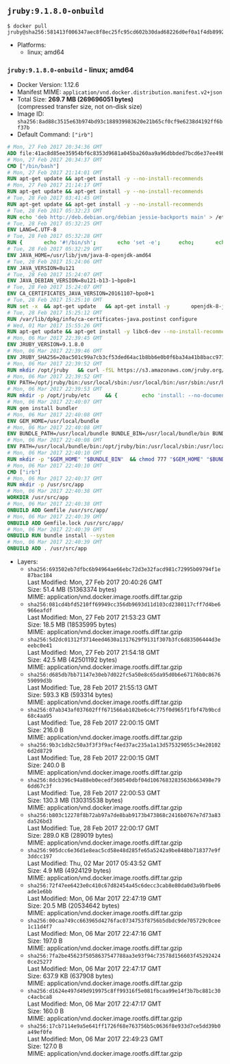## `jruby:9.1.8.0-onbuild`

```console
$ docker pull jruby@sha256:581413f006347aec8f8ec25fc95cd602b30dad68226d0ef0a1f4db899228d218
```

-	Platforms:
	-	linux; amd64

### `jruby:9.1.8.0-onbuild` - linux; amd64

-	Docker Version: 1.12.6
-	Manifest MIME: `application/vnd.docker.distribution.manifest.v2+json`
-	Total Size: **269.7 MB (269696051 bytes)**  
	(compressed transfer size, not on-disk size)
-	Image ID: `sha256:8ad88c3515e63b974bd93c188939983620e21b65cf0cf9e6238d4192ff6bf37b`
-	Default Command: `["irb"]`

```dockerfile
# Mon, 27 Feb 2017 20:34:36 GMT
ADD file:41ac8d85ee35954bf6c8353d9681a045ba260aa9a96dbbded7bcd6e37ee49bea in / 
# Mon, 27 Feb 2017 20:34:37 GMT
CMD ["/bin/bash"]
# Mon, 27 Feb 2017 21:14:01 GMT
RUN apt-get update && apt-get install -y --no-install-recommends 		ca-certificates 		curl 		wget 	&& rm -rf /var/lib/apt/lists/*
# Mon, 27 Feb 2017 21:14:17 GMT
RUN apt-get update && apt-get install -y --no-install-recommends 		bzr 		git 		mercurial 		openssh-client 		subversion 				procps 	&& rm -rf /var/lib/apt/lists/*
# Tue, 28 Feb 2017 03:41:45 GMT
RUN apt-get update && apt-get install -y --no-install-recommends 		bzip2 		unzip 		xz-utils 	&& rm -rf /var/lib/apt/lists/*
# Tue, 28 Feb 2017 05:32:23 GMT
RUN echo 'deb http://deb.debian.org/debian jessie-backports main' > /etc/apt/sources.list.d/jessie-backports.list
# Tue, 28 Feb 2017 05:32:25 GMT
ENV LANG=C.UTF-8
# Tue, 28 Feb 2017 05:32:28 GMT
RUN { 		echo '#!/bin/sh'; 		echo 'set -e'; 		echo; 		echo 'dirname "$(dirname "$(readlink -f "$(which javac || which java)")")"'; 	} > /usr/local/bin/docker-java-home 	&& chmod +x /usr/local/bin/docker-java-home
# Tue, 28 Feb 2017 05:32:29 GMT
ENV JAVA_HOME=/usr/lib/jvm/java-8-openjdk-amd64
# Tue, 28 Feb 2017 15:24:06 GMT
ENV JAVA_VERSION=8u121
# Tue, 28 Feb 2017 15:24:07 GMT
ENV JAVA_DEBIAN_VERSION=8u121-b13-1~bpo8+1
# Tue, 28 Feb 2017 15:24:07 GMT
ENV CA_CERTIFICATES_JAVA_VERSION=20161107~bpo8+1
# Tue, 28 Feb 2017 15:25:10 GMT
RUN set -x 	&& apt-get update 	&& apt-get install -y 		openjdk-8-jdk="$JAVA_DEBIAN_VERSION" 		ca-certificates-java="$CA_CERTIFICATES_JAVA_VERSION" 	&& rm -rf /var/lib/apt/lists/* 	&& [ "$JAVA_HOME" = "$(docker-java-home)" ]
# Tue, 28 Feb 2017 15:25:12 GMT
RUN /var/lib/dpkg/info/ca-certificates-java.postinst configure
# Wed, 01 Mar 2017 15:55:26 GMT
RUN apt-get update && apt-get install -y libc6-dev --no-install-recommends && rm -rf /var/lib/apt/lists/*
# Mon, 06 Mar 2017 22:39:45 GMT
ENV JRUBY_VERSION=9.1.8.0
# Mon, 06 Mar 2017 22:39:46 GMT
ENV JRUBY_SHA256=20ac501c99a7cb3cf53ded64ac1b8bb6e0b0f6ba34a41b8bacc9715cd4bb2601
# Mon, 06 Mar 2017 22:39:52 GMT
RUN mkdir /opt/jruby   && curl -fSL https://s3.amazonaws.com/jruby.org/downloads/${JRUBY_VERSION}/jruby-bin-${JRUBY_VERSION}.tar.gz -o /tmp/jruby.tar.gz   && echo "$JRUBY_SHA256 /tmp/jruby.tar.gz" | sha256sum -c -   && tar -zx --strip-components=1 -f /tmp/jruby.tar.gz -C /opt/jruby   && rm /tmp/jruby.tar.gz   && update-alternatives --install /usr/local/bin/ruby ruby /opt/jruby/bin/jruby 1
# Mon, 06 Mar 2017 22:39:52 GMT
ENV PATH=/opt/jruby/bin:/usr/local/sbin:/usr/local/bin:/usr/sbin:/usr/bin:/sbin:/bin
# Mon, 06 Mar 2017 22:39:53 GMT
RUN mkdir -p /opt/jruby/etc 	&& { 		echo 'install: --no-document'; 		echo 'update: --no-document'; 	} >> /opt/jruby/etc/gemrc
# Mon, 06 Mar 2017 22:40:07 GMT
RUN gem install bundler
# Mon, 06 Mar 2017 22:40:08 GMT
ENV GEM_HOME=/usr/local/bundle
# Mon, 06 Mar 2017 22:40:08 GMT
ENV BUNDLE_PATH=/usr/local/bundle BUNDLE_BIN=/usr/local/bundle/bin BUNDLE_SILENCE_ROOT_WARNING=1 BUNDLE_APP_CONFIG=/usr/local/bundle
# Mon, 06 Mar 2017 22:40:08 GMT
ENV PATH=/usr/local/bundle/bin:/opt/jruby/bin:/usr/local/sbin:/usr/local/bin:/usr/sbin:/usr/bin:/sbin:/bin
# Mon, 06 Mar 2017 22:40:10 GMT
RUN mkdir -p "$GEM_HOME" "$BUNDLE_BIN" 	&& chmod 777 "$GEM_HOME" "$BUNDLE_BIN"
# Mon, 06 Mar 2017 22:40:10 GMT
CMD ["irb"]
# Mon, 06 Mar 2017 22:40:37 GMT
RUN mkdir -p /usr/src/app
# Mon, 06 Mar 2017 22:40:38 GMT
WORKDIR /usr/src/app
# Mon, 06 Mar 2017 22:40:38 GMT
ONBUILD ADD Gemfile /usr/src/app/
# Mon, 06 Mar 2017 22:40:39 GMT
ONBUILD ADD Gemfile.lock /usr/src/app/
# Mon, 06 Mar 2017 22:40:39 GMT
ONBUILD RUN bundle install --system
# Mon, 06 Mar 2017 22:40:39 GMT
ONBUILD ADD . /usr/src/app
```

-	Layers:
	-	`sha256:693502eb7dfbc6b94964ae66ebc72d3e32facd981c72995b09794f1e87bac184`  
		Last Modified: Mon, 27 Feb 2017 20:40:26 GMT  
		Size: 51.4 MB (51363374 bytes)  
		MIME: application/vnd.docker.image.rootfs.diff.tar.gzip
	-	`sha256:081cd4bfd5210ff69949cc356db9693d11d103cd2380117cff7d4be6966eafdf`  
		Last Modified: Mon, 27 Feb 2017 21:53:23 GMT  
		Size: 18.5 MB (18535995 bytes)  
		MIME: application/vnd.docker.image.rootfs.diff.tar.gzip
	-	`sha256:5d2dc01312f3714eed4630a1317629f9131f307b3fc6d83506444d3eeebc0e41`  
		Last Modified: Mon, 27 Feb 2017 21:54:18 GMT  
		Size: 42.5 MB (42501192 bytes)  
		MIME: application/vnd.docker.image.rootfs.diff.tar.gzip
	-	`sha256:d685db7bb71147e30eb7d022fc5a50e8c65da95d0b6e67176b0c867659099d3b`  
		Last Modified: Tue, 28 Feb 2017 21:55:13 GMT  
		Size: 593.3 KB (593314 bytes)  
		MIME: application/vnd.docker.image.rootfs.diff.tar.gzip
	-	`sha256:07ab343af037602fff671566ab102be6c4c775f0d965f1fbf47b9bcd68c4aa95`  
		Last Modified: Tue, 28 Feb 2017 22:00:15 GMT  
		Size: 216.0 B  
		MIME: application/vnd.docker.image.rootfs.diff.tar.gzip
	-	`sha256:9b3c1db2c50a3f3f3f9acf4ed37ac235a1a13d575329055c34e201026d2d8729`  
		Last Modified: Tue, 28 Feb 2017 22:00:15 GMT  
		Size: 240.0 B  
		MIME: application/vnd.docker.image.rootfs.diff.tar.gzip
	-	`sha256:8dcb396c94a88eb0ecedf360540dbf04d1067683283563b663498e796dd67c3f`  
		Last Modified: Tue, 28 Feb 2017 22:00:53 GMT  
		Size: 130.3 MB (130315538 bytes)  
		MIME: application/vnd.docker.image.rootfs.diff.tar.gzip
	-	`sha256:b803c12278f8b72ab97a7de8bab9173b473868c2416b0767e7d73a83da526bd3`  
		Last Modified: Tue, 28 Feb 2017 22:00:17 GMT  
		Size: 289.0 KB (289019 bytes)  
		MIME: application/vnd.docker.image.rootfs.diff.tar.gzip
	-	`sha256:905dcc6e36d1e8eac5cd58e48d285fe65a5242a9be848bb718377e9f3ddcc197`  
		Last Modified: Thu, 02 Mar 2017 05:43:52 GMT  
		Size: 4.9 MB (4924129 bytes)  
		MIME: application/vnd.docker.image.rootfs.diff.tar.gzip
	-	`sha256:72f47ee6423e0c410c67d82454a45c6decc3cab8e80da0d3a9bfbe06ade1e6bb`  
		Last Modified: Mon, 06 Mar 2017 22:47:19 GMT  
		Size: 20.5 MB (20534642 bytes)  
		MIME: application/vnd.docker.image.rootfs.diff.tar.gzip
	-	`sha256:00caa749cc663965d4276fac0734753f8756b5dbdc9de705729c0cee1c11d4f7`  
		Last Modified: Mon, 06 Mar 2017 22:47:16 GMT  
		Size: 197.0 B  
		MIME: application/vnd.docker.image.rootfs.diff.tar.gzip
	-	`sha256:7fa2be45623f5058637547788aa3e93f94c73578d156603f452924240ce25277`  
		Last Modified: Mon, 06 Mar 2017 22:47:17 GMT  
		Size: 637.9 KB (637908 bytes)  
		MIME: application/vnd.docker.image.rootfs.diff.tar.gzip
	-	`sha256:d1624e497d49d919975c8ff99316f5e081fbcaa99e14f3b7bc881c30c4acbca8`  
		Last Modified: Mon, 06 Mar 2017 22:47:17 GMT  
		Size: 160.0 B  
		MIME: application/vnd.docker.image.rootfs.diff.tar.gzip
	-	`sha256:17cb7114e9a5e641ff1726f68e763756b5c0636f8e933d7ce5dd39b0a49ef0fe`  
		Last Modified: Mon, 06 Mar 2017 22:49:23 GMT  
		Size: 127.0 B  
		MIME: application/vnd.docker.image.rootfs.diff.tar.gzip
